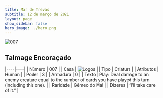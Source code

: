 ```yaml
---
title: Mar de Trevas
subtitle: 12 de março de 2021
layout: page
show_sidebar: false
hero_image: ../hero.png
---
```


![007](https://cdn.keyforgegame.com/media/card_front/pt/496_007_F9Q9XRVVJ7W3_pt.png)

## Talmage Encoraçado

|----|----|
| Número | 007 |
| Casa | ![Logos](https://archonarcana.com/images/thumb/c/ce/Logos.png/22px-Logos.png "Logos") |
| Tipo | Criatura |
| Atributos | Human |
| Poder | 3 |
| Armadura | 0 |
| Texto | Play: Deal damage to an enemy creature equal to the number of cards you have played this turn (including this one). |
| Raridade | Gêmeo do Mal |
| Dizeres | “I’ll take care of it.” |
